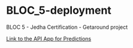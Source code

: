 # BLOC_5-deployment
BLOC 5 - Jedha Certification - Getaround project

[Link to the API App for Predictions](https://getaround-api-d08e0b37d9ea.herokuapp.com/docs#/Predictions/predict_predictions_post)

